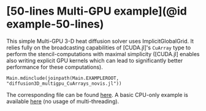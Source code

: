 # [50-lines Multi-GPU example](@id example-50-lines)

This simple Multi-GPU 3-D heat diffusion solver uses ImplicitGlobalGrid. It relies fully on the broadcasting capabilities of [CUDA.jl]'s `CuArray` type to perform the stencil-computations with maximal simplicity ([CUDA.jl] enables also writing explicit GPU kernels which can lead to significantly better performance for these computations).

```@eval
Main.mdinclude(joinpath(Main.EXAMPLEROOT, "diffusion3D_multigpu_CuArrays_novis.jl"))
```

The corresponding file can be found [here](../../../assets/examples/diffusion3D_multigpu_CuArrays_novis.jl). A basic CPU-only example is available [here](../../../assets/examples/diffusion3D_multicpu_novis.jl) (no usage of multi-threading).
